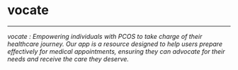 # vocate
-------------------
*vocate : Empowering individuals with PCOS to take charge of their healthcare journey. Our app is a resource designed to help users prepare effectively for medical appointments, ensuring they can advocate for their needs and receive the care they deserve.*

